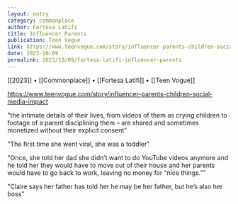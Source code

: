 ```yaml
---
layout: entry
category: commonplace
author: Fortesa Latifi
title: Influencer Parents
publication: Teen Vogue
link: https://www.teenvogue.com/story/influencer-parents-children-social-media-impact
date: 2023-10-09
permalink: 2023/10/09/fortesa-latifi-influencer-parents
---
```


[[2023]] • [[Commonplace]] • [[Fortesa Latifi]] • [[Teen Vogue]]

https://www.teenvogue.com/story/influencer-parents-children-social-media-impact

"the intimate details of their lives, from videos of them as crying children to footage of a parent disciplining them – are shared and sometimes monetized without their explicit consent"

"The first time she went viral, she was a toddler"

"Once, she told her dad she didn’t want to do YouTube videos anymore and he told her they would have to move out of their house and her parents would have to go back to work, leaving no money for “nice things.”"

"Claire says her father has told her he may be her father, but he’s also her boss"
